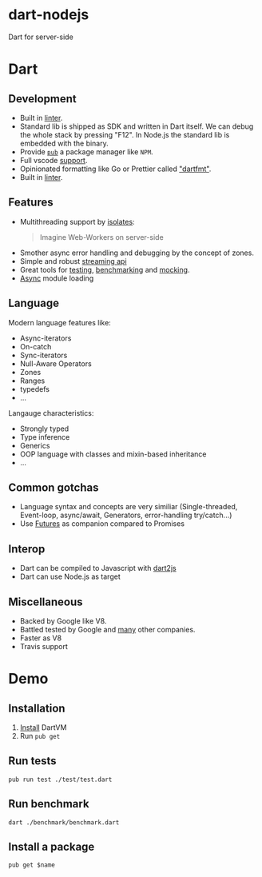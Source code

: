 # dart-nodejs
Dart for server-side

# Dart

## Development

- Built in [linter](https://www.dartlang.org/guides/language/analysis-options).
- Standard lib is shipped as SDK and written in Dart itself. We can debug the whole stack by pressing "F12". In Node.js the standard lib is embedded with the binary.
- Provide [`pub`](https://github.com/dart-lang/pub) a package manager like `NPM`.
- Full vscode [support](https://dartcode.org/).
- Opinionated formatting like Go or Prettier called ["dartfmt"](https://github.com/dart-lang/dart_style).
- Built in [linter](https://www.dartlang.org/guides/language/analysis-options).

## Features

- Multithreading support by [isolates](http://jpryan.me/dartbyexample/examples/isolates/):
  > Imagine Web-Workers on server-side
- Smother async error handling and debugging by the concept of zones.
- Simple and robust [streaming api](https://www.dartlang.org/tutorials/language/streams) 
- Great tools for [testing](https://www.dartlang.org/guides/testing), [benchmarking](https://www.dartlang.org/articles/dart-vm/benchmarking) and [mocking](https://github.com/dart-lang/mockito).
- [Async](https://www.dartlang.org/guides/language/language-tour#lazily-loading-a-library) module loading

## Language

Modern language features like:
* Async-iterators
* On-catch
* Sync-iterators
* Null-Aware Operators
* Zones
* Ranges
* typedefs
* ...

Langauge characteristics:
* Strongly typed
* Type inference
* Generics
* OOP language with classes and mixin-based inheritance
* ...

## Common gotchas

- Language syntax and concepts are very similiar (Single-threaded, Event-loop, async/await, Generators, error-handling try/catch...)
- Use [Futures](https://api.dartlang.org/dev/dart-async/dart-async-library.html) as companion compared to Promises 

## Interop

- Dart can be compiled to Javascript with [dart2js](https://webdev.dartlang.org/tools/dart2js)
- Dart can use Node.js as target

## Miscellaneous
- Backed by Google like V8.
- Battled tested by Google and [many](https://www.dartlang.org/community/who-uses-dart) other companies.
- Faster as V8
- Travis support

# Demo

## Installation

1. [Install](https://www.dartlang.org/install) DartVM
2. Run `pub get`

## Run tests

```
pub run test ./test/test.dart
```

## Run benchmark

```
dart ./benchmark/benchmark.dart
```

## Install a package

```
pub get $name
```